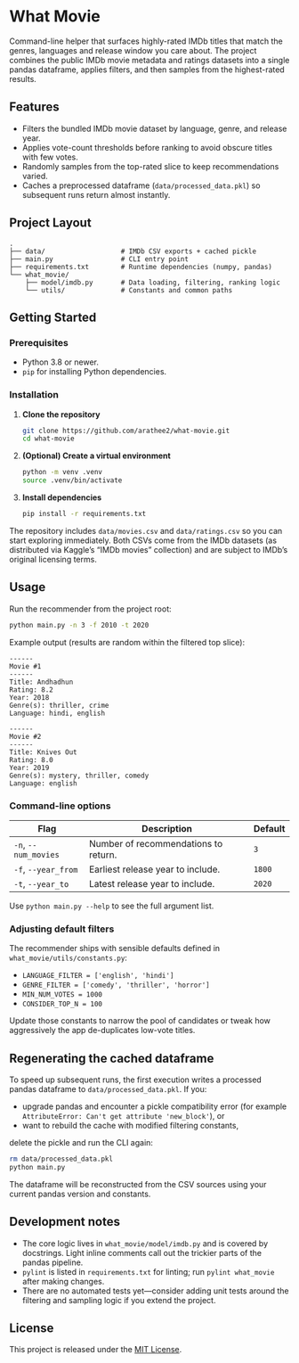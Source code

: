 # What Movie

Command-line helper that surfaces highly-rated IMDb titles that match the genres, languages and release window you care about. The project combines the public IMDb movie metadata and ratings datasets into a single pandas dataframe, applies filters, and then samples from the highest-rated results.

## Features
- Filters the bundled IMDb movie dataset by language, genre, and release year.
- Applies vote-count thresholds before ranking to avoid obscure titles with few votes.
- Randomly samples from the top-rated slice to keep recommendations varied.
- Caches a preprocessed dataframe (`data/processed_data.pkl`) so subsequent runs return almost instantly.

## Project Layout
```
.
├── data/                   # IMDb CSV exports + cached pickle
├── main.py                 # CLI entry point
├── requirements.txt        # Runtime dependencies (numpy, pandas)
└── what_movie/
    ├── model/imdb.py       # Data loading, filtering, ranking logic
    └── utils/              # Constants and common paths
```

## Getting Started

### Prerequisites
- Python 3.8 or newer.
- `pip` for installing Python dependencies.

### Installation
1. **Clone the repository**
   ```bash
   git clone https://github.com/arathee2/what-movie.git
   cd what-movie
   ```
2. **(Optional) Create a virtual environment**
   ```bash
   python -m venv .venv
   source .venv/bin/activate
   ```
3. **Install dependencies**
   ```bash
   pip install -r requirements.txt
   ```

The repository includes `data/movies.csv` and `data/ratings.csv` so you can start exploring immediately. Both CSVs come from the IMDb datasets (as distributed via Kaggle’s “IMDb movies” collection) and are subject to IMDb’s original licensing terms.

## Usage

Run the recommender from the project root:

```bash
python main.py -n 3 -f 2010 -t 2020
```

Example output (results are random within the filtered top slice):

```
------
Movie #1
------
Title: Andhadhun
Rating: 8.2
Year: 2018
Genre(s): thriller, crime
Language: hindi, english

------
Movie #2
------
Title: Knives Out
Rating: 8.0
Year: 2019
Genre(s): mystery, thriller, comedy
Language: english
```

### Command-line options
| Flag | Description | Default |
| --- | --- | --- |
| `-n`, `--num_movies` | Number of recommendations to return. | `3` |
| `-f`, `--year_from` | Earliest release year to include. | `1800` |
| `-t`, `--year_to` | Latest release year to include. | `2020` |

Use `python main.py --help` to see the full argument list.

### Adjusting default filters
The recommender ships with sensible defaults defined in `what_movie/utils/constants.py`:
- `LANGUAGE_FILTER = ['english', 'hindi']`
- `GENRE_FILTER = ['comedy', 'thriller', 'horror']`
- `MIN_NUM_VOTES = 1000`
- `CONSIDER_TOP_N = 100`

Update those constants to narrow the pool of candidates or tweak how aggressively the app de-duplicates low-vote titles.

## Regenerating the cached dataframe

To speed up subsequent runs, the first execution writes a processed pandas dataframe to `data/processed_data.pkl`. If you:
- upgrade pandas and encounter a pickle compatibility error (for example `AttributeError: Can't get attribute 'new_block'`), or
- want to rebuild the cache with modified filtering constants,

delete the pickle and run the CLI again:

```bash
rm data/processed_data.pkl
python main.py
```

The dataframe will be reconstructed from the CSV sources using your current pandas version and constants.

## Development notes
- The core logic lives in `what_movie/model/imdb.py` and is covered by docstrings. Light inline comments call out the trickier parts of the pandas pipeline.
- `pylint` is listed in `requirements.txt` for linting; run `pylint what_movie` after making changes.
- There are no automated tests yet—consider adding unit tests around the filtering and sampling logic if you extend the project.

## License

This project is released under the [MIT License](LICENSE).
